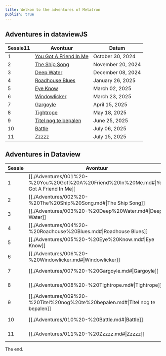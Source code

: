 ```yaml
---
title: Welkom to the adventures of Metatron
publish: true
---
```

## Adventures in dataviewJS
|Sessie11|Avontuur|Datum|
|---|---|---|
|1|[You Got A Friend In Me](./Adventures/001%2520-%2520You%2520Got%2520A%2520Friend%2520In%2520Me.md#)|October 30, 2024|
|2|[The Ship Song](./Adventures/002%2520-%2520The%2520Ship%2520Song.md#)|November 20, 2024|
|3|[Deep Water](./Adventures/003%2520-%2520Deep%2520Water.md#)|December 08, 2024|
|4|[Roadhouse Blues](./Adventures/004%2520-%2520Roadhouse%2520Blues.md#)|January 26, 2025|
|5|[Eye Know](./Adventures/005%2520-%2520Eye%2520Know.md#)|March 02, 2025|
|6|[Windowlicker](./Adventures/006%2520-%2520Windowlicker.md#)|March 23, 2025|
|7|[Gargoyle](./Adventures/007%2520-%2520Gargoyle.md#)|April 15, 2025|
|8|[Tightrope](./Adventures/008%2520-%2520Tightrope.md#)|May 18, 2025|
|9|[Titel nog te bepalen](./Adventures/009%2520-%2520Titel%2520nog%2520te%2520bepalen.md#)|June 25, 2025|
|10|[Battle](./Adventures/010%2520-%2520Battle.md#)|July 06, 2025|
|11|[Zzzzz](./Adventures/011%2520-%2520Zzzzz.md#)|July 15, 2025|

## Adventures in Dataview
| Sessie | Avontuur                                                                       | Datum             |
| ------ | ------------------------------------------------------------------------------ | ----------------- |
| 1      | [[./Adventures/001%20-%20You%20Got%20A%20Friend%20In%20Me.md#\|You Got A Friend In Me]] | October 30, 2024  |
| 2      | [[./Adventures/002%20-%20The%20Ship%20Song.md#\|The Ship Song]]                   | November 20, 2024 |
| 3      | [[./Adventures/003%20-%20Deep%20Water.md#\|Deep Water]]                         | December 08, 2024 |
| 4      | [[./Adventures/004%20-%20Roadhouse%20Blues.md#\|Roadhouse Blues]]               | January 26, 2025  |
| 5      | [[./Adventures/005%20-%20Eye%20Know.md#\|Eye Know]]                             | March 02, 2025    |
| 6      | [[./Adventures/006%20-%20Windowlicker.md#\|Windowlicker]]                     | March 23, 2025    |
| 7      | [[./Adventures/007%20-%20Gargoyle.md#\|Gargoyle]]                             | April 15, 2025    |
| 8      | [[./Adventures/008%20-%20Tightrope.md#\|Tightrope]]                           | May 18, 2025      |
| 9      | [[./Adventures/009%20-%20Titel%20nog%20te%20bepalen.md#\|Titel nog te bepalen]]     | June 25, 2025     |
| 10     | [[./Adventures/010%20-%20Battle.md#\|Battle]]                                 | July 06, 2025     |
| 11     | [[./Adventures/011%20-%20Zzzzz.md#\|Zzzzz]]                                   | July 15, 2025     |


The end.
